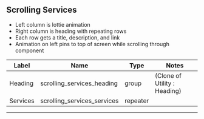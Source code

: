 ## Scrolling Services
- Left column is lottie animation
- Right column is heading with repeating rows
- Each row gets a title, description, and link
- Animation on left pins to top of screen while scrolling through component

<table class="ll-fields-table">
  <thead>
    <th>Label</th>
    <th>Name</th>
    <th>Type</th>
    <th>Notes</th>
  </thead>
  <tbody>
                    <tr>
                      <td>Heading</td>
                      <td>scrolling_services_heading</td>
                      <td>group</td>
                      <td> (Clone of Utility : Heading)</td>
                    </tr>
        <tr>
          <td>Services</td>
          <td>scrolling_services_services</td>
          <td>repeater</td>
          <td></td>
        </tr>
  </tbody>
</table>

***
